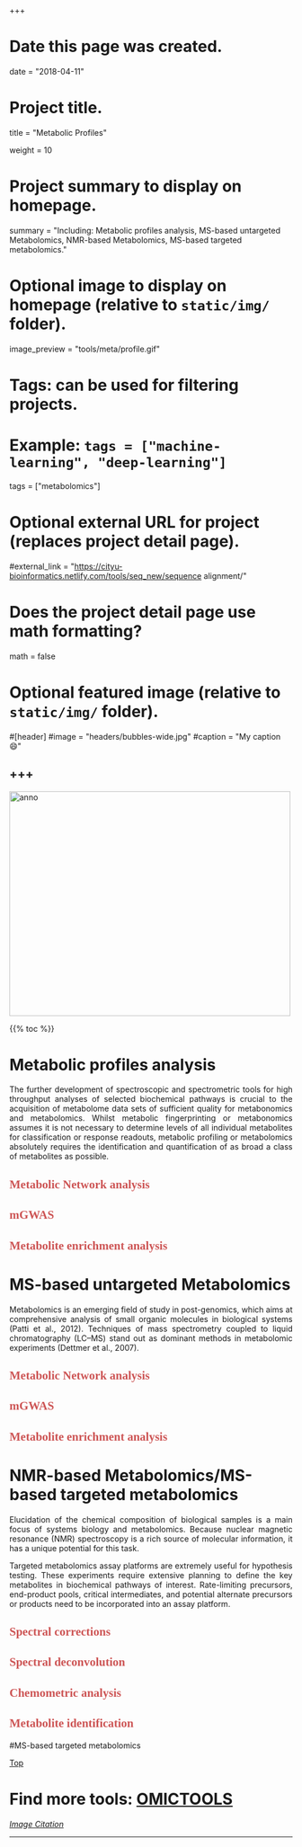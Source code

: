 +++
# Date this page was created.
date = "2018-04-11"

# Project title.
title = "Metabolic Profiles"

weight = 10
# Project summary to display on homepage.
summary = "Including: Metabolic profiles analysis, MS-based untargeted Metabolomics, NMR-based Metabolomics, MS-based targeted metabolomics."

# Optional image to display on homepage (relative to `static/img/` folder).
image_preview = "tools/meta/profile.gif"

# Tags: can be used for filtering projects.
# Example: `tags = ["machine-learning", "deep-learning"]`
tags = ["metabolomics"]

# Optional external URL for project (replaces project detail page).
#external_link = "https://cityu-bioinformatics.netlify.com/tools/seq_new/sequence alignment/"


# Does the project detail page use math formatting?
math = false

# Optional featured image (relative to `static/img/` folder).
#[header]
#image = "headers/bubbles-wide.jpg"
#caption = "My caption :smile:"


+++
---

<img src="/img/tools/meta/profile.gif"  width="500" height="400" alt="anno" align="center">

<span id="top"></span>

{{% toc %}}

# Metabolic profiles analysis

<p align="justify">The further development of spectroscopic and spectrometric tools for high throughput analyses of selected biochemical pathways is crucial to the acquisition of metabolome data sets of sufficient quality for metabonomics and metabolomics. Whilst metabolic fingerprinting or metabonomics assumes it is not necessary to determine levels of all individual metabolites for classification or response readouts, metabolic profiling or metabolomics absolutely requires the identification and quantification of as broad a class of metabolites as possible. 

## <font color=#CD5555 face="黑体">Metabolic Network analysis</font>

## <font color=#CD5555 face="黑体">mGWAS</font>

## <font color=#CD5555 face="黑体">Metabolite enrichment analysis</font>

# MS-based untargeted Metabolomics

<p align="justify">Metabolomics is an emerging field of study in post-genomics, which aims at comprehensive analysis of small organic molecules in biological systems (Patti et al., 2012). Techniques of mass spectrometry coupled to liquid chromatography (LC–MS) stand out as dominant methods in metabolomic experiments (Dettmer et al., 2007).

## <font color=#CD5555 face="黑体">Metabolic Network analysis</font>

## <font color=#CD5555 face="黑体">mGWAS</font>

## <font color=#CD5555 face="黑体">Metabolite enrichment analysis</font>

# NMR-based Metabolomics/MS-based targeted metabolomics

<p align="justify">Elucidation of the chemical composition of biological samples is a main focus of systems biology and metabolomics. Because nuclear magnetic resonance (NMR) spectroscopy is a rich source of molecular information, it has a unique potential for this task.

<p align="justify">Targeted metabolomics assay platforms are extremely useful for hypothesis testing. These experiments require extensive planning to define the key metabolites in biochemical pathways of interest. Rate-limiting precursors, end-product pools, critical intermediates, and potential alternate precursors or products need to be incorporated into an assay platform.

## <font color=#CD5555 face="黑体">Spectral corrections</font>

## <font color=#CD5555 face="黑体">Spectral deconvolution</font>

## <font color=#CD5555 face="黑体">Chemometric analysis</font>

## <font color=#CD5555 face="黑体">Metabolite identification</font>

#MS-based targeted metabolomics



[<i class="fa fa-hand-o-up fa-1x "></i>Top](#top)

# Find more tools: [**OMICTOOLS**](https://omictools.com/metabolomics-category)

[*Image Citation*](https://www.aau.at/en/social-ecology/research/long-term-socio-ecological-research-and-environmental-history/)

---
